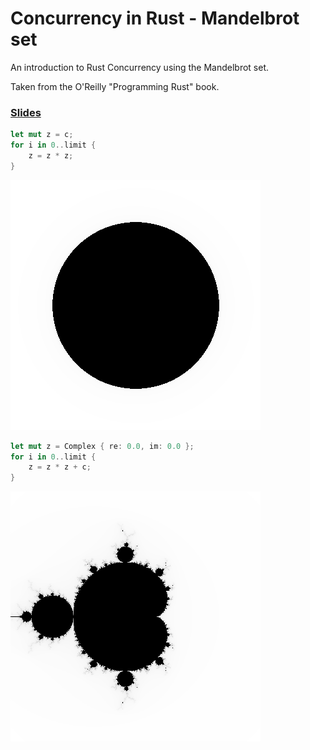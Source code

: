 # Concurrency in Rust - Mandelbrot set

An introduction to Rust Concurrency using the Mandelbrot set.

Taken from the O'Reilly "Programming Rust" book.

### [Slides](./slides.pdf)

```rust
let mut z = c;
for i in 0..limit {
    z = z * z;
}
```

![unit-circle](./unit-circle.png)

```rust
let mut z = Complex { re: 0.0, im: 0.0 };
for i in 0..limit {
    z = z * z + c;
}
```

![mandelbrot](./mandel.png)

